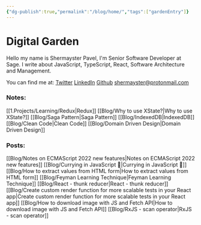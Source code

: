 ```yaml
---
{"dg-publish":true,"permalink":"/blog/home/","tags":["gardenEntry"]}
---
```



# Digital Garden 
Hello my name is Shermayster Pavel, I'm Senior Software Developer at Sage. I write about JavaScript, TypeScript, React, Software Architecture and Management.

You can find me at: 
[Twitter](https://twitter.com/ShermPavel)
[LinkedIn](https://www.linkedin.com/in/shermpavel)
[Github](https://github.com/Shermayster)
shermayster@protonmail.com


### Notes: 
[[1.Projects/Learning/Redux\|Redux]]
[[Blog/Why to use XState?\|Why to use XState?]]
[[Blog/Saga Pattern\|Saga Pattern]]
[[Blog/IndexedDB\|IndexedDB]]
[[Blog/Clean Code\|Clean Code]]
[[Blog/Domain Driven Design\|Domain Driven Design]]

### Posts:
[[Blog/Notes on ECMAScript 2022 new features\|Notes on ECMAScript 2022 new features]]
[[Blog/Currying in JavaScript 🍛\|Currying in JavaScript 🍛]]
[[Blog/How to extract values from HTML form\|How to extract values from HTML form]]
[[Blog/Feyman Learning Technique\|Feyman Learning Technique]]
[[Blog/React - thunk reducer\|React - thunk reducer]]
[[Blog/Create custom render function for more scalable tests in your React app\|Create custom render function for more scalable tests in your React app]]
[[Blog/How to download image with JS and Fetch API\|How to download image with JS and Fetch API]]
[[Blog/RxJS - scan operator\|RxJS - scan operator]]



